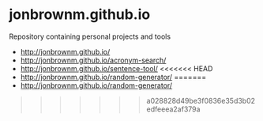 # jonbrownm.github.io
Repository containing personal projects and tools

* http://jonbrownm.github.io/
* http://jonbrownm.github.io/acronym-search/
* http://jonbrownm.github.io/sentence-tool/
<<<<<<< HEAD
* http://jonbrownm.github.io/random-generator/
=======
* http://jonbrownm.github.io/random-generator/
>>>>>>> a028828d49be3f0836e35d3b02edfeeea2af379a

